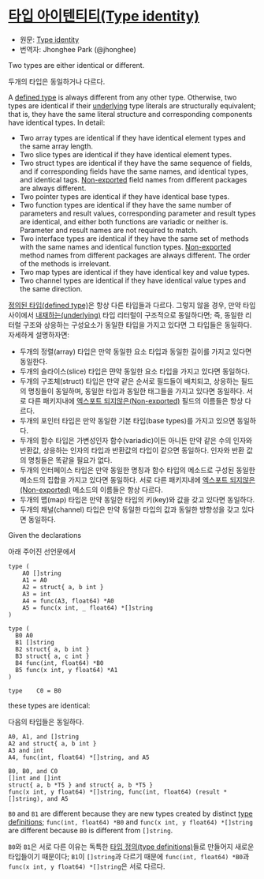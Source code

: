 # [타입 아이텐티티(Type identity)](#type-identity)

 * 원문: [Type identity](https://golang.org/ref/spec#Type_identity)
 * 번역자: Jhonghee Park (@jhonghee)

Two types are either identical or different.

두개의 타입은 동일하거나 다르다.

A <a href="#Type_definitions">defined type</a> is always different from any other type.
Otherwise, two types are identical if their <a href="#Types">underlying</a> type literals are
structurally equivalent; that is, they have the same literal structure and corresponding
components have identical types. In detail:

  * Two array types are identical if they have identical element types and the same array length.
  * Two slice types are identical if they have identical element types.
  * Two struct types are identical if they have the same sequence of fields, and if corresponding fields have the same names, and identical types, and identical tags. [Non-exported](/Declarations%20and%20scope/exported_identifiers.html) field names from different packages are always different.
  * Two pointer types are identical if they have identical base types.
  * Two function types are identical if they have the same number of parameters and result values, corresponding parameter and result types are identical, and either both functions are variadic or neither is. Parameter and result names are not required to match.
  * Two interface types are identical if they have the same set of methods with the same names and identical function types. [Non-exported](/Declarations%20and%20scope/exported_identifiers.html) method names from different packages are always different. The order of the methods is irrelevant.
  * Two map types are identical if they have identical key and value types.
  * Two channel types are identical if they have identical value types and the same direction.

[정의된 타입(defined type)](/Declarations%20and%20scope/type_declarations.html#type-definitions)은 항상 다른 타입들과 다르다. 그렇지 않을 경우, 만약 타입 사이에서 [내재하는(underlying)](/Types/) 타입 리터럴이 구조적으로 동일하다면; 즉, 동일한 리터럴 구조와 상응하는 구성요소가 동일한 타입을 가지고 있다면 그 타입들은 동일하다. 자세하게 설명하자면:

 * 두개의 정렬(array) 타입은 만약 동일한 요소 타입과 동일한 길이를 가지고 있다면 동일한다.
 * 두개의 슬라이스(slice) 타입은 먄약 동일한 요소 타입을 가지고 있다면 동일하다.
 * 두개의 구조체(struct) 타입은 만약 같은 순서로 필드들이 배치되고, 상응하는 필드의 명칭들이 동일하며, 동일한 타입과 동일한 태그들을 가지고 있다면 동일하다. 서로 다른 패키지내에 [엑스포트 되지않은(Non-exported)](/Declarations%20and%20scope/exported_identifiers.html) 필드의 이름들은 항상 다르다.
 * 두개의 포인터 타입은 만약 동일한 기본 타입(base types)를 가지고 있으면 동일하다.
 * 두개의 함수 타입은 가변성인자 함수(variadic)이든 아니든 만약 같은 수의 인자와 반환값, 상응하는 인자의 타입과 반환값의 타입이 같으면 동일하다. 인자와 반환 값의 명칭들은 똑같을 필요가 없다.
 * 두개의 인터페이스 타입은 만약 동일한 명칭과 함수 타입의 메소드로 구성된 동일한 메소드의 집합을 가지고 있다면 동일하다. 서로 다른 패키지내에 [엑스포트 되지않은(Non-exported)](/Declarations%20and%20scope/exported_identifiers.html) 메소드의 이름들은 항상 다르다.
 * 두개의 맵(map) 타입은 만약 동일한 타입의 키(key)와 값을 갖고 있다면 동일하다.
 * 두개의 채널(channel) 타입은 만약 동일한 타입의 값과 동일한 방향성을 갖고 있다면 동일하다.

Given the declarations

아래 주어진 선언문에서

```
type (
	A0 []string
	A1 = A0
	A2 = struct{ a, b int }
	A3 = int
	A4 = func(A3, float64) *A0
	A5 = func(x int, _ float64) *[]string
)

type (
  B0 A0
  B1 []string
  B2 struct{ a, b int }
  B3 struct{ a, c int }
  B4 func(int, float64) *B0
  B5 func(x int, y float64) *A1
)

type	C0 = B0
```

these types are identical:

다음의 타입들은 동일하다.

```
A0, A1, and []string
A2 and struct{ a, b int }
A3 and int
A4, func(int, float64) *[]string, and A5

B0, B0, and C0
[]int and []int
struct{ a, b *T5 } and struct{ a, b *T5 }
func(x int, y float64) *[]string, func(int, float64) (result *[]string), and A5
```

`B0` and `B1` are different because they are new types created by distinct <a href="#Type_definitions">type definitions</a>; `func(int, float64) *B0` and `func(x int, y float64) *[]string` are different because `B0` is different from `[]string`.

`B0`와 `B1`은 서로 다른 이유는 독특한 [타입 정의(type definitions)](/Declarations%20and%20scope/type_declarations.html#type-definitions)들로 만들어지 새로운 타입들이기 때문이다; `B1`이 `[]string`과 다르기 때문에 `func(int, float64) *B0`과 `func(x int, y float64) *[]string`은 서로 다르다.